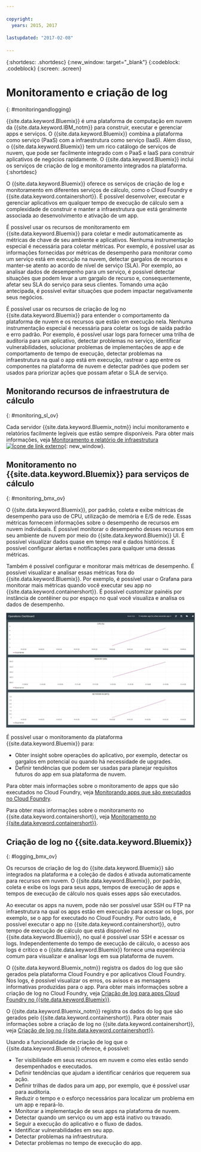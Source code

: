 ```yaml
---

copyright:
  years: 2015, 2017

lastupdated: "2017-02-08"

---
```



{:shortdesc: .shortdesc}
{:new_window: target="_blank"}
{:codeblock: .codeblock}
{:screen: .screen}

# Monitoramento e criação de log
{: #monitoringandlogging}

{{site.data.keyword.Bluemix}} é uma plataforma de computação em nuvem da {{site.data.keyword.IBM_notm}} para construir, executar e gerenciar apps e serviços. O {{site.data.keyword.Bluemix}} combina a plataforma como serviço (PaaS) com a infraestrutura como serviço (IaaS). Além disso, o {{site.data.keyword.Bluemix}} tem um rico catálogo de serviços de nuvem, que pode ser facilmente integrado com o PaaS e IaaS para construir aplicativos de negócios rapidamente. O {{site.data.keyword.Bluemix}} inclui os serviços de criação de log e monitoramento integrados na plataforma. 
{:shortdesc}

O {{site.data.keyword.Bluemix}} oferece os serviços de criação de log e monitoramento em diferentes serviços de cálculo, como o Cloud Foundry e {{site.data.keyword.containershort}}. É possível desenvolver, executar e gerenciar aplicativos em qualquer tempo de execução de cálculo sem a complexidade de construir e manter a infraestrutura que está geralmente associada ao desenvolvimento e ativação de um app. 

É possível usar os recursos de monitoramento em {{site.data.keyword.Bluemix}} para coletar e medir automaticamente as métricas de chave de seu ambiente e aplicativos. Nenhuma instrumentação especial é necessária para coletar métricas. Por exemplo, é possível usar as informações fornecidas por métricas de desempenho para monitorar como um serviço está em execução na nuvem, detectar gargalos de recursos e manter-se atento ao acordo de nível de serviço (SLA). Por exemplo, ao analisar dados de desempenho para um serviço, é possível detectar situações que podem levar a um gargalo de recurso e, consequentemente, afetar seu SLA do serviço para seus clientes. Tomando uma ação antecipada, é possível evitar situações que podem impactar negativamente seus negócios.  

É possível usar os recursos de criação de log no {{site.data.keyword.Bluemix}} para entender o comportamento da plataforma de nuvem e os recursos que estão em execução nela. Nenhuma instrumentação especial é necessária para coletar os logs de saída padrão e erro padrão. Por exemplo, é possível usar logs para fornecer uma trilha de auditoria para um aplicativo, detectar problemas no serviço, identificar vulnerabilidades, solucionar problemas de implementações de app e de comportamento de tempo de execução, detectar problemas na infraestrutura na qual o app está em execução, rastrear o app entre os componentes na plataforma de nuvem e detectar padrões que podem ser usados para priorizar ações que possam afetar o SLA de serviço.

## Monitorando recursos de infraestrutura de cálculo
{: #monitoring_sl_ov}

Cada servidor {{site.data.keyword.Bluemix_notm}} inclui monitoramento e relatórios facilmente legíveis que estão sempre disponíveis. Para obter mais informações, veja [Monitoramento e relatório de infraestrutura ![Ícone de link externo](../icons/launch-glyph.svg "Ícone de link externo")](https://www.ibm.com/cloud-computing/bluemix/infrastructure-monitoring){: new_window}.


## Monitoramento no {{site.data.keyword.Bluemix}} para serviços de cálculo
{: #monitoring_bmx_ov}

O {{site.data.keyword.Bluemix}}, por padrão, coleta e exibe métricas de desempenho para uso de CPU, utilização de memória e E/S de rede. Essas métricas fornecem informações sobre o desempenho de recursos em nuvem individuais. É possível monitorar o desempenho desses recursos em seu ambiente de nuvem por meio do {{site.data.keyword.Bluemix}} UI. É possível visualizar dados quase em tempo real e dados históricos. É possível configurar alertas e notificações para qualquer uma dessas métricas.

Também é possível configurar e monitorar mais métricas de desempenho. É possível visualizar e analisar essas métricas fora do {{site.data.keyword.Bluemix}}. Por exemplo, é possível usar o Grafana para monitorar mais métricas quando você executar seu app no {{site.data.keyword.containershort}}. É possível customizar painéis por instância de contêiner ou por espaço no qual você visualiza e analisa os dados de desempenho.

![Visualização de monitoramento do Grafana de um contêiner em execução no {{site.data.keyword.Bluemix}}](images/monitoring_default_container_grafana_view.jpg)

É possível usar o monitoramento da plataforma {{site.data.keyword.Bluemix}} para:

* Obter insight sobre operações do aplicativo, por exemplo, detectar os gargalos em potencial ou quando há necessidade de upgrades.
* Definir tendências que podem ser usadas para planejar requisitos futuros do app em sua plataforma de nuvem.

Para obter mais informações sobre o monitoramento de apps que são executados no Cloud Foundry, veja [Monitorando apps que são executados no Cloud Foundry](monitoring_cf_apps.html#monitoring_bluemix_apps).

Para obter mais informações sobre o monitoramento no {{site.data.keyword.containershort}}, veja [Monitoramento no {{site.data.keyword.containershort}}](/docs/containers/monitoringandlogging/container_ml_monitor.html#container_ml_monitor).   

## Criação de log no {{site.data.keyword.Bluemix}}
{: #logging_bmx_ov}

Os recursos de criação de log do {{site.data.keyword.Bluemix}} são integrados na plataforma e a coleção de dados é ativada automaticamente para recursos em nuvem. O {{site.data.keyword.Bluemix}}, por padrão, coleta e exibe os logs para seus apps, tempos de execução de apps e tempos de execução de cálculo nos quais esses apps são executados. 

Ao executar os apps na nuvem, pode não ser possível usar SSH ou FTP na infraestrutura na qual os apps estão em execução para acessar os logs, por exemplo, se o app for executado no Cloud Foundry. Por outro lado, é possível executar o app no {{site.data.keyword.containershort}}, outro tempo de execução de cálculo que está disponível no {{site.data.keyword.Bluemix}}, no qual é possível usar SSH e acessar os logs. Independentemente do tempo de execução de cálculo, o acesso aos logs é crítico e o {{site.data.keyword.Bluemix}} fornece uma experiência comum para visualizar e analisar logs em sua plataforma de nuvem.

O {{site.data.keyword.Bluemix_notm}} registra os dados do log que são gerados pela plataforma Cloud Foundry e por aplicativos Cloud Foundry. Nos logs, é possível visualizar os erros, os avisos e as mensagens informativas produzidas para o app. Para obter mais informações sobre a criação de log no Cloud Foundry, veja [Criação de log para apps Cloud Foundry no {{site.data.keyword.Bluemix}}](logging_cf_apps.html#logging_bluemix_cf_apps).

O {{site.data.keyword.Bluemix_notm}} registra os dados do log que são gerados pelo {{site.data.keyword.containershort}}. Para obter mais informações sobre a criação de log no {{site.data.keyword.containershort}}, veja [Criação de log no {{site.data.keyword.containershort}}](/docs/containers/monitoringandlogging/container_ml_logs.html#container_ml_logs).   


Usando a funcionalidade de criação de log que o {{site.data.keyword.Bluemix}} oferece, é possível:

* Ter visibilidade em seus recursos em nuvem e como eles estão sendo desempenhados e executados.
* Definir tendências que ajudam a identificar cenários que requerem sua ação.
* Definir trilhas de dados para um app, por exemplo, que é possível usar para auditoria.
* Reduzir o tempo e o esforço necessários para localizar um problema em um app e repará-lo. 
* Monitorar a implementação de seus apps na plataforma de nuvem.
* Detectar quando um serviço ou um app está inativo ou travado.
* Seguir a execução do aplicativo e o fluxo de dados.
* Identificar vulnerabilidades em seu app.
* Detectar problemas na infraestrutura.
* Detectar problemas no tempo de execução do app.


